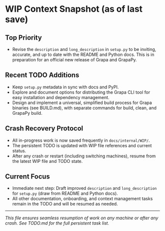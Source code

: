 # WIP Context Snapshot (as of last save)

## Top Priority
- Revise the `description` and `long_description` in `setup.py` to be inviting, accurate, and up to date with the README and Python docs. This is in preparation for an official new release of Grapa and GrapaPy.

## Recent TODO Additions
- Keep `setup.py` metadata in sync with docs and PyPI.
- Explore and document options for distributing the Grapa CLI tool for easy installation and dependency management.
- Design and implement a universal, simplified build process for Grapa binaries (see BUILD.md), with separate commands for build, clean, and GrapaPy build.

## Crash Recovery Protocol
- All in-progress work is now saved frequently in `docs/internal/WIP/`.
- The persistent TODO is updated with WIP file references and current status.
- After any crash or restart (including switching machines), resume from the latest WIP file and TODO state.

## Current Focus
- Immediate next step: Draft improved `description` and `long_description` for `setup.py` (draw from README and Python docs).
- All other documentation, onboarding, and context management tasks remain in the TODO and will be resumed as needed.

---

*This file ensures seamless resumption of work on any machine or after any crash. See TODO.md for the full persistent task list.* 